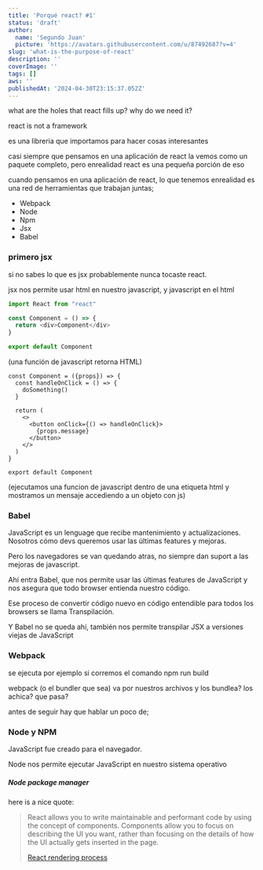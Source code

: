 ```yaml
---
title: 'Porqué react? #1'
status: 'draft'
author:
  name: 'Segundo Juan'
  picture: 'https://avatars.githubusercontent.com/u/87492687?v=4'
slug: 'what-is-the-purpose-of-react'
description: ''
coverImage: ''
tags: []
aws: ''
publishedAt: '2024-04-30T23:15:37.052Z'
---
```


what are the holes that react fills up? why do we need it?

react is not a framework

es una libreria que importamos para hacer cosas interesantes

casi siempre que pensamos en una aplicación de react la vemos como un paquete completo, pero enrealidad react es una pequeña porción de eso

cuando pensamos en una aplicación de react, lo que tenemos enrealidad es una red de herramientas que trabajan juntas;

- Webpack
- Node
- Npm
- Jsx
- Babel

### primero jsx

si no sabes lo que es jsx probablemente nunca tocaste react.

jsx nos permite usar html en nuestro javascript, y javascript en el html

```javascript
import React from "react"

const Component = () => {
  return <div>Component</div>
}

export default Component
```

(una función de javascript retorna HTML)

```typescriptreact
const Component = ({props}) => {
  const handleOnClick = () => {
    doSomething()
  }

  return (
    <>
      <button onClick={() => handleOnClick}>
        {props.message}
      </button>
    </>
  )
}

export default Component
```

(ejecutamos una funcion de javascript dentro de una etiqueta html y mostramos un mensaje accediendo a un objeto con js)

### Babel

JavaScript es un lenguage que recibe mantenimiento y actualizaciones. Nosotros cómo devs queremos usar las últimas features y mejoras.

Pero los navegadores se van quedando atras, no siempre dan suport a las mejoras de javascript.

Ahí entra Babel, que nos permite usar las últimas features de JavaScript y nos asegura que todo browser entienda nuestro código.

Ese proceso de convertir código nuevo en código entendible para todos los browsers se llama Transpilación.

Y Babel no se queda ahí, también nos permite transpilar JSX a versiones viejas de JavaScript

### Webpack

se ejecuta por ejemplo si corremos el comando npm run build

webpack (o el bundler que sea) va por nuestros archivos y los bundlea? los achica? que pasa?

antes de seguir hay que hablar un poco de;

### Node y NPM

JavaScript fue creado para el navegador.

Node nos permite ejecutar JavaScript en nuestro sistema operativo

##### Node package manager

here is a nice quote:

> React allows you to write maintainable and performant code by using the concept of components. Components allow you to focus on describing the UI you want, rather than focusing on the details of how the UI actually gets inserted in the page.
>
> [React rendering process](https://www.youtube.com/watch?v=i793Qm6kv3U)
